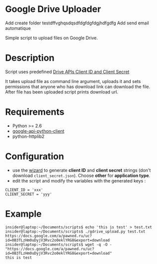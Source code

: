 Google Drive Uploader
===========

Add create folder testdffvghqsdqsdfdgfdgfdgjhdfgdfg
Add send email automatique

Simple script to upload files on Google Drive.

# Description
Script uses predefined [Drive APIs Client ID and Client Secret](https://developers.google.com/drive/v2/web/quickstart/python#step_1_turn_on_the_api_name)

It takes upload file as command line argument, uploads it and sets permissions that anyone who has download link can download the file.  
After file has been uploaded script prints download url.

# Requirements
  * Python >= 2.6
  * [google-api-python-client](http://code.google.com/p/google-api-python-client/)
  * python-httplib2

# Configuration
 - use the [wizard](https://console.developers.google.com/start/api?id=drive) to generate **client ID** and **client secret** strings (don't download `client_secret.json`). Choose **other** for **application type**.
 - edit the script and modify the variables with the generated keys :
```
CLIENT_ID = 'xxx'
CLIENT_SECRET = 'yyy'
```

# Example
    insider@laptop:~/Documents/scripts$ echo 'this is test' > test.txt
    insider@laptop:~/Documents/scripts$ ./gdrive_upload.py test.txt 
    https://docs.google.com/a/pawned.ru/uc?id=0B3TLzHm0uDyjV3Rvc2o0eklYRG8&export=download
    insider@laptop:~/Documents/scripts$ wget -q -O - "https://docs.google.com/a/pawned.ru/uc?id=0B3TLzHm0uDyjV3Rvc2o0eklYRG8&export=download"
    this is test

